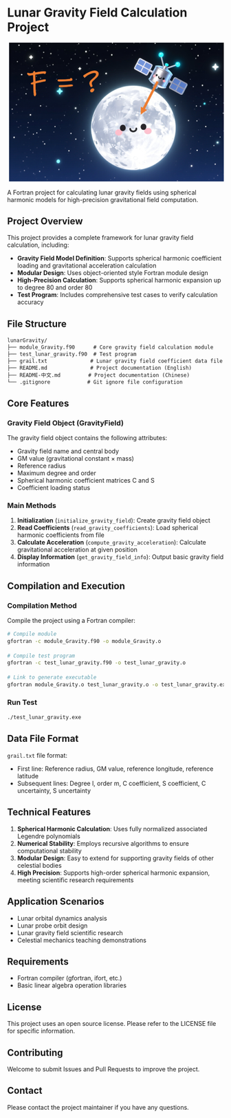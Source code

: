 # Lunar Gravity Field Calculation Project

![Project Cover](cover.png)

A Fortran project for calculating lunar gravity fields using spherical harmonic models for high-precision gravitational field computation.

## Project Overview

This project provides a complete framework for lunar gravity field calculation, including:

- **Gravity Field Model Definition**: Supports spherical harmonic coefficient loading and gravitational acceleration calculation
- **Modular Design**: Uses object-oriented style Fortran module design
- **High-Precision Calculation**: Supports spherical harmonic expansion up to degree 80 and order 80
- **Test Program**: Includes comprehensive test cases to verify calculation accuracy

## File Structure

```
lunarGravity/
├── module_Gravity.f90      # Core gravity field calculation module
├── test_lunar_gravity.f90  # Test program
├── grail.txt              # Lunar gravity field coefficient data file
├── README.md              # Project documentation (English)
├── README-中文.md         # Project documentation (Chinese)
└── .gitignore            # Git ignore file configuration
```

## Core Features

### Gravity Field Object (GravityField)

The gravity field object contains the following attributes:
- Gravity field name and central body
- GM value (gravitational constant × mass)
- Reference radius
- Maximum degree and order
- Spherical harmonic coefficient matrices C and S
- Coefficient loading status

### Main Methods

1. **Initialization** (`initialize_gravity_field`): Create gravity field object
2. **Read Coefficients** (`read_gravity_coefficients`): Load spherical harmonic coefficients from file
3. **Calculate Acceleration** (`compute_gravity_acceleration`): Calculate gravitational acceleration at given position
4. **Display Information** (`get_gravity_field_info`): Output basic gravity field information

## Compilation and Execution

### Compilation Method

Compile the project using a Fortran compiler:

```bash
# Compile module
gfortran -c module_Gravity.f90 -o module_Gravity.o

# Compile test program
gfortran -c test_lunar_gravity.f90 -o test_lunar_gravity.o

# Link to generate executable
gfortran module_Gravity.o test_lunar_gravity.o -o test_lunar_gravity.exe
```

### Run Test

```bash
./test_lunar_gravity.exe
```

## Data File Format

`grail.txt` file format:
- First line: Reference radius, GM value, reference longitude, reference latitude
- Subsequent lines: Degree l, order m, C coefficient, S coefficient, C uncertainty, S uncertainty

## Technical Features

1. **Spherical Harmonic Calculation**: Uses fully normalized associated Legendre polynomials
2. **Numerical Stability**: Employs recursive algorithms to ensure computational stability
3. **Modular Design**: Easy to extend for supporting gravity fields of other celestial bodies
4. **High Precision**: Supports high-order spherical harmonic expansion, meeting scientific research requirements

## Application Scenarios

- Lunar orbital dynamics analysis
- Lunar probe orbit design
- Lunar gravity field scientific research
- Celestial mechanics teaching demonstrations

## Requirements

- Fortran compiler (gfortran, ifort, etc.)
- Basic linear algebra operation libraries

## License

This project uses an open source license. Please refer to the LICENSE file for specific information.

## Contributing

Welcome to submit Issues and Pull Requests to improve the project.

## Contact

Please contact the project maintainer if you have any questions.

